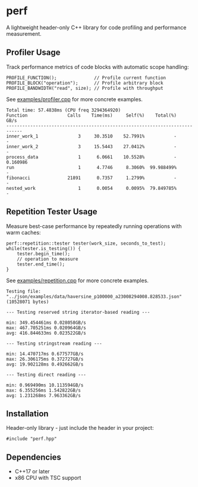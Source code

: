# perf

A lightweight header-only C++ library for code profiling and performance measurement.

## Profiler Usage
Track performance metrics of code blocks with automatic scope handling:

```
PROFILE_FUNCTION();              // Profile current function
PROFILE_BLOCK("operation");      // Profile arbitrary block
PROFILE_BANDWIDTH("read", size); // Profile with throughput
```

See [examples/profiler.cpp](examples/profiler.cpp) for more concrete examples.

```
Total time: 57.4838ms (CPU freq 3294364920)
Function               Calls    Time(ms)     Self(%)    Total(%)        GB/s
----------------------------------------------------------------------------
inner_work_1               3     30.3510    52.7991%           -           -
inner_work_2               3     15.5443    27.0412%           -           -
process_data               1      6.0661    10.5528%           -    0.160986
run                        1      4.7746     8.3060%  99.988499%           -
fibonacci              21891      0.7357     1.2799%           -           -
nested_work                1      0.0054     0.0095%  79.849785%           -
```

## Repetition Tester Usage

Measure best-case performance by repeatedly running operations with warm caches:

```
perf::repetition::tester tester(work_size, seconds_to_test);
while(tester.is_testing()) {
    tester.begin_time();
    // operation to measure
    tester.end_time();
}
```

See [examples/repetition.cpp](examples/repetition.cpp) for more concrete examples.

```
Testing file: "../json/examples/data/haversine_p100000_a23008294008.828533.json" (10528071 bytes)

--- Testing reserved string iterator-based reading ---

min: 349.454461ms 0.028058GB/s
max: 467.705251ms 0.020964GB/s
avg: 416.844633ms 0.023522GB/s

--- Testing stringstream reading ---

min: 14.470717ms 0.677577GB/s
max: 26.306175ms 0.372727GB/s
avg: 19.902128ms 0.492662GB/s

--- Testing direct reading ---

min: 0.969490ms 10.113594GB/s
max: 6.355256ms 1.542822GB/s
avg: 1.231268ms 7.963362GB/s
```

## Installation

Header-only library - just include the header in your project:

`#include "perf.hpp"`

## Dependencies

- C++17 or later
- x86 CPU with TSC support
